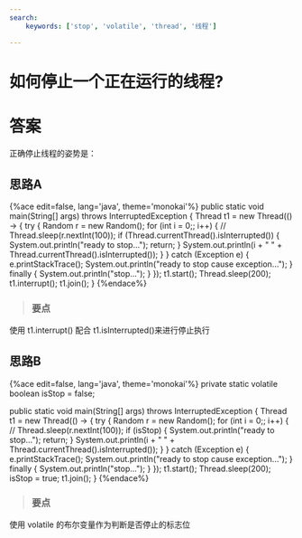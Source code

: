 ```yaml
---
search:
    keywords: ['stop', 'volatile', 'thread', '线程']

---
```



# 如何停止一个正在运行的线程?

# 答案

正确停止线程的姿势是：

## 思路A

{%ace edit=false, lang='java', theme='monokai'%}
public static void main(String[] args) throws InterruptedException {
  Thread t1 = new Thread(() -> {
    try {
      Random r = new Random();
      for (int i = 0;; i++) {
        // Thread.sleep(r.nextInt(100));
        if (Thread.currentThread().isInterrupted()) {
          System.out.println("ready to stop...");
          return;
        }
        System.out.println(i + " " + Thread.currentThread().isInterrupted());
      }
    } catch (Exception e) {
      e.printStackTrace();
      System.out.println("ready to stop cause exception...");
    } finally {
      System.out.println("stop...");
    }
  });
  t1.start();
  Thread.sleep(200);
  t1.interrupt();
  t1.join();
}
{%endace%}

> ### 要点
使用 t1.interrupt() 配合 t1.isInterrupted()来进行停止执行

## 思路B

{%ace edit=false, lang='java', theme='monokai'%}
private static volatile boolean isStop = false;

public static void main(String[] args) throws InterruptedException {
  Thread t1 = new Thread(() -> {
    try {
      Random r = new Random();
      for (int i = 0;; i++) {
        // Thread.sleep(r.nextInt(100));
        if (isStop) {
          System.out.println("ready to stop...");
          return;
        }
        System.out.println(i + " " + Thread.currentThread().isInterrupted());
      }
    } catch (Exception e) {
      e.printStackTrace();
      System.out.println("ready to stop cause exception...");
    } finally {
      System.out.println("stop...");
    }
  });
  t1.start();
  Thread.sleep(200);
  isStop = true;
  t1.join();
}
{%endace%}

> ### 要点
使用 volatile 的布尔变量作为判断是否停止的标志位



